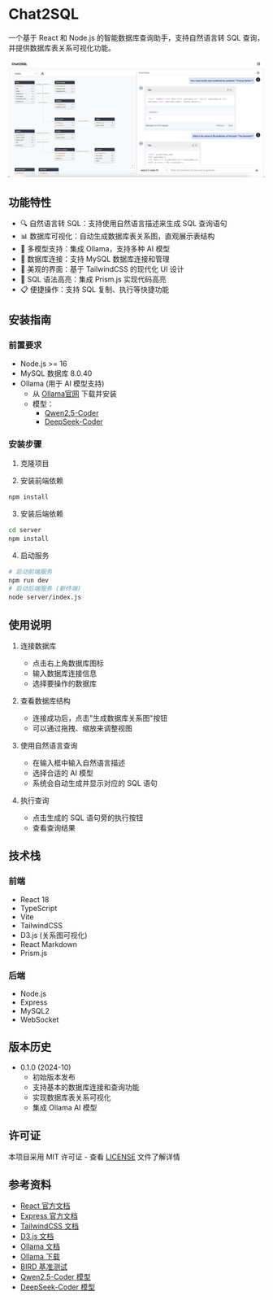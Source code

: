 # Chat2SQL

一个基于 React 和 Node.js 的智能数据库查询助手，支持自然语言转 SQL 查询，并提供数据库表关系可视化功能。

![alt text](image.png)

## 功能特性

- 🔍 自然语言转 SQL：支持使用自然语言描述来生成 SQL 查询语句
- 📊 数据库可视化：自动生成数据库表关系图，直观展示表结构
- 🤖 多模型支持：集成 Ollama，支持多种 AI 模型
- 💾 数据库连接：支持 MySQL 数据库连接和管理
- 🎨 美观的界面：基于 TailwindCSS 的现代化 UI 设计
- 📝 SQL 语法高亮：集成 Prism.js 实现代码高亮
- 📋 便捷操作：支持 SQL 复制、执行等快捷功能

## 安装指南

### 前置要求

- Node.js >= 16
- MySQL 数据库 8.0.40
- Ollama (用于 AI 模型支持)
  - 从 [Ollama官网](https://ollama.com/download) 下载并安装
  - 模型：
    - [Qwen2.5-Coder](https://ollama.com/library/qwen2.5-coder)
    - [DeepSeek-Coder](https://ollama.com/library/deepseek-coder)

### 安装步骤

1. 克隆项目

2. 安装前端依赖
```bash
npm install
```

3. 安装后端依赖
```bash
cd server
npm install
```


4. 启动服务
```bash
# 启动前端服务
npm run dev
# 启动后端服务 (新终端)
node server/index.js
```

## 使用说明

1. 连接数据库
   - 点击右上角数据库图标
   - 输入数据库连接信息
   - 选择要操作的数据库

2. 查看数据库结构
   - 连接成功后，点击"生成数据库关系图"按钮
   - 可以通过拖拽、缩放来调整视图

3. 使用自然语言查询
   - 在输入框中输入自然语言描述
   - 选择合适的 AI 模型
   - 系统会自动生成并显示对应的 SQL 语句

4. 执行查询
   - 点击生成的 SQL 语句旁的执行按钮
   - 查看查询结果

## 技术栈

### 前端
- React 18
- TypeScript
- Vite
- TailwindCSS
- D3.js (关系图可视化)
- React Markdown
- Prism.js

### 后端
- Node.js
- Express
- MySQL2
- WebSocket


## 版本历史

- 0.1.0 (2024-10)
  - 初始版本发布
  - 支持基本的数据库连接和查询功能
  - 实现数据库表关系可视化
  - 集成 Ollama AI 模型

## 许可证

本项目采用 MIT 许可证 - 查看 [LICENSE](LICENSE) 文件了解详情


## 参考资料

- [React 官方文档](https://reactjs.org/)
- [Express 官方文档](https://expressjs.com/)
- [TailwindCSS 文档](https://tailwindcss.com/)
- [D3.js 文档](https://d3js.org/)
- [Ollama 文档](https://ollama.ai/)
- [Ollama 下载](https://ollama.com/download)
- [BIRD 基准测试](https://bird-bench.github.io/)
- [Qwen2.5-Coder 模型](https://ollama.com/library/qwen2.5-coder)
- [DeepSeek-Coder 模型](https://ollama.com/library/deepseek-coder)
